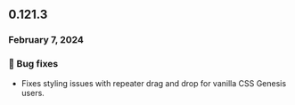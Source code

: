 ## 0.121.3

### February 7, 2024

### 🐛 Bug fixes

- Fixes styling issues with repeater drag and drop for vanilla CSS Genesis users.
